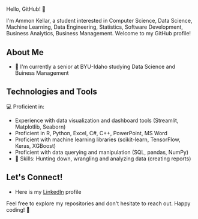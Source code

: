 # <Ammon Kellar>

Hello, GitHub! 👋

I'm Ammon Kellar, a student interested in Computer Science, Data Science, Machine Learning, Data Engineering, Statistics, Software Development, Business Analytics, Business Management. Welcome to my GitHub profile!

## About Me

- 🌱 I'm currently a senior at BYU-Idaho studying Data Science and Buiness Management

## Technologies and Tools
💻 Proficient in:

-	Experience with data visualization and dashboard tools (Streamlit, Matplotlib, Seaborn)
-	Proficient in R, Python, Excel, C#, C++, PowerPoint, MS Word
-	Proficient with machine learning libraries (scikit-learn, TensorFlow, Keras, XGBoost)
-	Proficient with data querying and manipulation (SQL, pandas, NumPy)
- 🚀 Skills: Hunting down, wrangling and analyzing data (creating reports)
## Let's Connect!

- Here is my [LinkedIn](www.linkedin.com/in/ammon-kellar-583a2725a) profile

Feel free to explore my repositories and don't hesitate to reach out. Happy coding! 🚀
